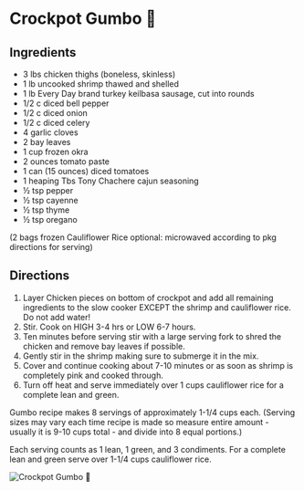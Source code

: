 # Crockpot Gumbo 🥘 

## Ingredients 
* 3 lbs chicken thighs (boneless, skinless)
* 1 lb uncooked shrimp thawed and shelled
* 1 lb Every Day brand turkey keilbasa sausage, cut into rounds 
* 1/2 c diced bell pepper
* 1/2 c diced onion
* 1/2 c diced celery
* 4 garlic cloves
* 2 bay leaves
* 1 cup frozen okra
* 2 ounces tomato paste
* 1 can (15 ounces) diced tomatoes
* 1 heaping Tbs Tony Chachere cajun seasoning
* ½ tsp pepper
* ½ tsp cayenne
* ½ tsp thyme
* ½ tsp oregano 

(2 bags frozen Cauliflower Rice optional: microwaved according to pkg directions for serving)

## Directions 
1. Layer Chicken pieces on bottom of crockpot and add all remaining ingredients to the slow cooker EXCEPT the shrimp and cauliflower rice. Do not add water! 
2. Stir. Cook on HIGH 3-4 hrs or LOW 6-7 hours.
3. Ten minutes before serving stir with a large serving fork to shred the chicken and remove bay leaves if possible. 
4. Gently stir in the shrimp making sure to submerge it in the mix. 
5. Cover and continue cooking about 7-10 minutes or as soon as shrimp is completely pink and cooked through. 
6. Turn off heat and serve immediately over 1 cups cauliflower rice for a complete lean and green.  

Gumbo recipe makes 8 servings of approximately 1-1/4 cups each.
(Serving sizes may vary each time recipe is made so measure entire amount - usually it is 9-10 cups total - and divide into 8 equal portions.) 

Each serving counts as 1 lean, 1 green, and 3 condiments. 
For a complete lean and green serve over 1-1/4 cups cauliflower rice.

![Crockpot Gumbo 🥘](./Crockpot%20Gumbo%20🥘.png)

